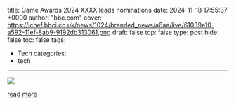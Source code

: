 title: Game Awards 2024 XXXX leads nominations
date: 2024-11-18 17:55:37 +0000
author: "bbc.com"
cover: https://ichef.bbci.co.uk/news/1024/branded_news/a6aa/live/61039e10-a592-11ef-8ab9-9192db313061.png
draft: false
top: false
type: post
hide: false
toc: false
tags:
  - Tech
categories:
  - tech
---

![](https://ichef.bbci.co.uk/news/1024/branded_news/a6aa/live/61039e10-a592-11ef-8ab9-9192db313061.png)

[read more](https://www.bbc.com/news/articles/c4gz67081zlo)
